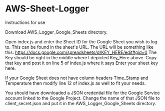 # AWS-Sheet-Logger
Instructions for use

Download AWS_Logger_Google_Sheets directory.

Open index.js and enter the Sheet ID for the Google Sheet you wish to log to.  This can be found in the sheet's URL.  The URL will be something like this:
https://docs.google.com/spreadsheets/d/KEY_HERE/edit#gid=0
The Key should be right in the middle where I depicted Key_Here above.  Copy that key and post it on line 5 of index.js where it says Enter your sheet key here.

If your Google Sheet does not have column headers Time_Stamp and Temperature then modify line 12 of index.js as well to fit your needs.

You should have downloaded a JSON credential file for the Google Service account linked to the Google Project.  Change the name of that JSON file to client_secret.json and put it in the AWS_Logger_Google_Sheets directory.
